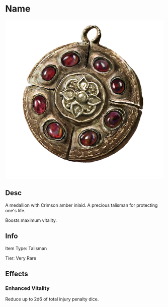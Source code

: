# Name

![Copyrighted Image](CrimsonMedallion+1.png)

## Desc

A medallion with Crimson amber inlaid. A precious talisman for protecting one's life.



Boosts maximum vitality.

## Info

Item Type: Talisman

Tier: Very Rare

## Effects

### Enhanced Vitality

Reduce up to 2d6 of total injury penalty dice.
